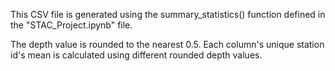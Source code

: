 This CSV file is generated using the summary_statistics() function defined in the "STAC_Project.ipynb" file.

The depth value is rounded to the nearest 0.5. Each column's unique station id's mean is calculated using different rounded depth values. 